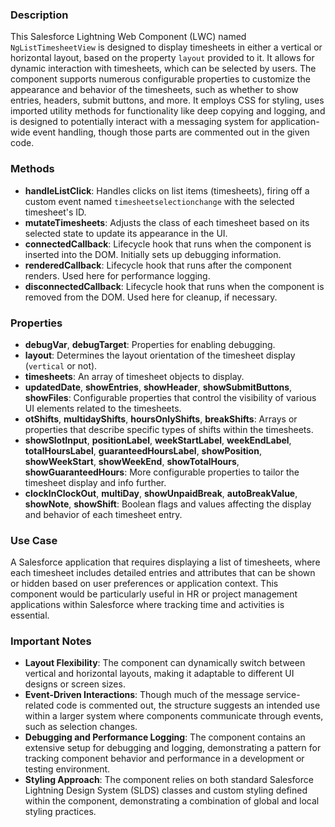### Description

This Salesforce Lightning Web Component (LWC) named `NgListTimesheetView` is designed to display timesheets in either a vertical or horizontal layout, based on the property `layout` provided to it. It allows for dynamic interaction with timesheets, which can be selected by users. The component supports numerous configurable properties to customize the appearance and behavior of the timesheets, such as whether to show entries, headers, submit buttons, and more. It employs CSS for styling, uses imported utility methods for functionality like deep copying and logging, and is designed to potentially interact with a messaging system for application-wide event handling, though those parts are commented out in the given code.

### Methods

- **handleListClick**: Handles clicks on list items (timesheets), firing off a custom event named `timesheetselectionchange` with the selected timesheet's ID.
- **mutateTimesheets**: Adjusts the class of each timesheet based on its selected state to update its appearance in the UI.
- **connectedCallback**: Lifecycle hook that runs when the component is inserted into the DOM. Initially sets up debugging information.
- **renderedCallback**: Lifecycle hook that runs after the component renders. Used here for performance logging.
- **disconnectedCallback**: Lifecycle hook that runs when the component is removed from the DOM. Used here for cleanup, if necessary.

### Properties

- **debugVar**, **debugTarget**: Properties for enabling debugging.
- **layout**: Determines the layout orientation of the timesheet display (`vertical` or not).
- **timesheets**: An array of timesheet objects to display.
- **updatedDate**, **showEntries**, **showHeader**, **showSubmitButtons**, **showFiles**: Configurable properties that control the visibility of various UI elements related to the timesheets.
- **otShifts**, **multidayShifts**, **hoursOnlyShifts**, **breakShifts**: Arrays or properties that describe specific types of shifts within the timesheets.
- **showSlotInput**, **positionLabel**, **weekStartLabel**, **weekEndLabel**, **totalHoursLabel**, **guaranteedHoursLabel**, **showPosition**, **showWeekStart**, **showWeekEnd**, **showTotalHours**, **showGuaranteedHours**: More configurable properties to tailor the timesheet display and info further.
- **clockInClockOut**, **multiDay**, **showUnpaidBreak**, **autoBreakValue**, **showNote**, **showShift**: Boolean flags and values affecting the display and behavior of each timesheet entry.

### Use Case

A Salesforce application that requires displaying a list of timesheets, where each timesheet includes detailed entries and attributes that can be shown or hidden based on user preferences or application context. This component would be particularly useful in HR or project management applications within Salesforce where tracking time and activities is essential.

### Important Notes

- **Layout Flexibility**: The component can dynamically switch between vertical and horizontal layouts, making it adaptable to different UI designs or screen sizes.
- **Event-Driven Interactions**: Though much of the message service-related code is commented out, the structure suggests an intended use within a larger system where components communicate through events, such as selection changes.
- **Debugging and Performance Logging**: The component contains an extensive setup for debugging and logging, demonstrating a pattern for tracking component behavior and performance in a development or testing environment.
- **Styling Approach**: The component relies on both standard Salesforce Lightning Design System (SLDS) classes and custom styling defined within the component, demonstrating a combination of global and local styling practices.